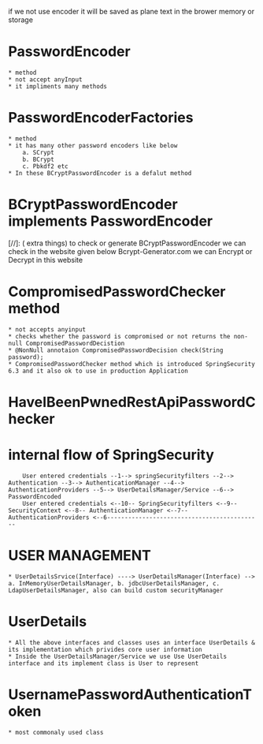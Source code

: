 if we not use encoder it will be saved as plane text in the brower memory or storage

 # PasswordEncoder 
    * method
    * not accept anyInput
    * it impliments many methods
 # PasswordEncoderFactories
    * method
    * it has many other password encoders like below
        a. SCrypt
        b. BCrypt
        c. Pbkdf2 etc
    * In these BCryptPasswordEncoder is a defalut method

 # BCryptPasswordEncoder implements PasswordEncoder

[//]: ( extra things)
    to check or generate BCryptPasswordEncoder we can check in the website given below
        Bcrypt-Generator.com
    we can Encrypt or Decrypt in this website

 # CompromisedPasswordChecker method
    * not accepts anyinput
    * checks whether the password is compromised or not returns the non-null CompromisedPasswordDecistion 
    * @NonNull annotaion CompromisedPasswordDecision check(String password);
    * CompromisedPasswordChecker method which is introduced SpringSecurity 6.3 and it also ok to use in production Application
 
 # HaveIBeenPwnedRestApiPasswordChecker


 # internal flow of SpringSecurity 
        User entered credentials --1--> springSecurityfilters --2--> Authentication --3--> AuthenticationManager --4--> AuthenticationProviders --5--> UserDetailsManager/Service --6--> PasswordEncoded
        User entered credentials <--10-- SpringSecurityfilters <--9-- SecurityContext <--8-- AuthenticationManager <--7-- AuthenticationProviders <--6--------------------------------------------

 # USER MANAGEMENT 
    * UserDetailsSrvice(Interface) ----> UserDetailsManager(Interface) --> a. InMemoryUserDetailsManager, b. jdbcUserDetailsManager, c. LdapUserDetailsManager, also can build custom securityManager

 # UserDetails
    * All the above interfaces and classes uses an interface UserDetails & its implementation which privides core user information
    * Inside the UserDetailsManager/Service we use Use UserDetails interface and its implement class is User to represent 

 # UsernamePasswordAuthenticationToken 
    * most commonaly used class